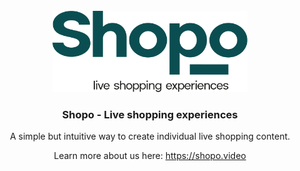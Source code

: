 <br />
<div align="center">
  <a href="https://github.com/shopo-video">
    <img src="logo.svg" alt="Shopo Logo" height="130">
  </a>

<h3 align="center">Shopo - Live shopping experiences</h3>

  <p align="center">
    A simple but intuitive way to create individual live shopping content.
  </p>
  
  <p align="center">
    Learn more about us here: <a href="https://shopo.video">https://shopo.video</a>
  </p>
</div>
